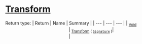 # [Transform](./CentroidExtraction-100663556.md)


Return type:
| Return | Name | Summary | 
| --- | --- | --- | 
| <sub>[Void](https://docs.microsoft.com/en-us/dotnet/api/System.Void)</sub><img width=200/>| <sub>[Transform](./CentroidExtraction-100663556.md) ( [`Signature`](./../../Signature.md) )</sub>| <sub></sub><img width=200/>| <br>


